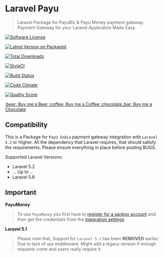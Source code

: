 # Laravel Payu

> Laravel Package for PayuBiz & Payu Money payment gateway. Payment Gateway for your Laravel Application Made Easy.

<p>
<a href="https://github.com/tzsk/payu/blob/master/LICENSE.md"><img src="https://camo.githubusercontent.com/f8dc8b0dba0c01c69878a1b06bf2167d2bf9a5dd/68747470733a2f2f696d672e736869656c64732e696f2f62616467652f6c6963656e73652d4d49542d627269676874677265656e2e7376673f7374796c653d666c61742d737175617265" alt="Software License" data-canonical-src="https://img.shields.io/badge/license-MIT-brightgreen.svg?style=flat-square" style="max-width:100%;"></a>

<a href="https://packagist.org/packages/tzsk/payu" rel="nofollow"><img src="https://camo.githubusercontent.com/173be062e07298482685fc6d1eb38833f7e09d59/68747470733a2f2f696d672e736869656c64732e696f2f7061636b61676973742f762f747a736b2f706179752e7376673f7374796c653d666c61742d737175617265" alt="Latest Version on Packagist" data-canonical-src="https://img.shields.io/packagist/v/tzsk/payu.svg?style=flat-square" style="max-width:100%;"></a>

<a href="https://packagist.org/packages/tzsk/payu" rel="nofollow"><img src="https://camo.githubusercontent.com/7e27067ab9f6e66d6c0ef38aa75adc9afbd1c2c7/68747470733a2f2f696d672e736869656c64732e696f2f7061636b61676973742f64742f747a736b2f706179752e7376673f7374796c653d666c61742d737175617265" alt="Total Downloads" data-canonical-src="https://img.shields.io/packagist/dt/tzsk/payu.svg?style=flat-square" style="max-width:100%;"></a>

<a href="https://styleci.io/repos/75501723" rel="nofollow"><img src="https://camo.githubusercontent.com/060f078263a057dc4220758bcf71b51c06995b30/68747470733a2f2f7374796c6563692e696f2f7265706f732f37353530313732332f736869656c643f6272616e63683d6d6173746572" alt="StyleCI" data-canonical-src="https://styleci.io/repos/75501723/shield?branch=master" style="max-width:100%;"></a>

<a href="https://scrutinizer-ci.com/g/tzsk/payu/build-status/master" rel="nofollow"><img src="https://camo.githubusercontent.com/86d6848c6c317f9e8ff12da299fcfbcd83722578/68747470733a2f2f7363727574696e697a65722d63692e636f6d2f672f747a736b2f706179752f6261646765732f6275696c642e706e673f623d6d6173746572" alt="Build Status" data-canonical-src="https://scrutinizer-ci.com/g/tzsk/payu/badges/build.png?b=master" style="max-width:100%;"></a>

<a href="https://codeclimate.com/github/tzsk/payu" rel="nofollow"><img src="https://camo.githubusercontent.com/47d2e3bdbe156716abb647d8eafe7d745d21c8cc/68747470733a2f2f636f6465636c696d6174652e636f6d2f6769746875622f747a736b2f706179752f6261646765732f6770612e737667" alt="Code Climate" data-canonical-src="https://codeclimate.com/github/tzsk/payu/badges/gpa.svg" style="max-width:100%;"></a>

<a href="https://scrutinizer-ci.com/g/tzsk/payu" rel="nofollow"><img src="https://camo.githubusercontent.com/58f9e14b429f3c82d0a31737bb8d15dca624cdfe/68747470733a2f2f696d672e736869656c64732e696f2f7363727574696e697a65722f672f747a736b2f706179752e7376673f7374796c653d666c61742d737175617265" alt="Quality Score" data-canonical-src="https://img.shields.io/scrutinizer/g/tzsk/payu.svg?style=flat-square" style="max-width:100%;"></a>
</p>

<div class="donation-box">
<a href="https://www.instamojo.com/@tzsk/lfa056dbfb11846e0a96efcbf228df32a/" target="_blank" class="donate">
    :beer: Buy me a Beer
</a>

<a href="https://www.instamojo.com/@tzsk/l57cade9c71924cf7bd61a24aebe904cc/" target="_blank" class="donate">
    :coffee: Buy me a Coffee
</a>

<a href="https://www.instamojo.com/@tzsk/lfcd271c5db59480ab1d5e2f9750debc7/" target="_blank" class="donate">
    :chocolate_bar: Buy me a Chocolate
</a>
<!-- <div class="clear"></div> -->
</div>

## Compatibility

This is a Package for `PayU India` payment gateway integration with `Laravel 5.2` or Higher.
All the dependency that Laravel requires, that should satisfy the requirements. 
Please ensure everything in place before posting BUGS.

Supported Laravel Versions:

- Laravel 5.2
- ... Up to ...
- Laravel 5.6


## Important
**PayuMoney**
> To use `PayuMoney` you first have to <a href="https://www.payumoney.com/merchant-account/#/" target="_blank">register for a sanbox account</a> and then get the credentials from the <a href="https://www.payumoney.com/merchant-dashboard/#/integration" target="_blank">integration settings</a>.

**Laravel 5.1**

> Please note that, Support for `Laravel 5.1` has been **REMOVED** earlier. Due to lack of `web` middleware.
Might add a legacy version if enough requests come and users really require it.